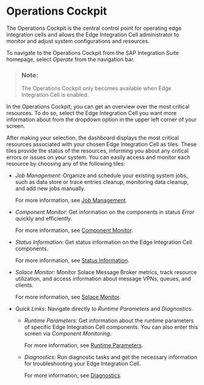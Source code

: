 <!-- loioec0fc95495f349dd81ae8166eb812bfc -->

# Operations Cockpit

The Operations Cockpit is the central control point for operating edge integration cells and allows the Edge Integration Cell administrator to monitor and adjust system configurations and resources.

To navigate to the Operations Cockpit from the SAP Integration Suite homepage, select *Operate* from the navigation bar.

> ### Note:  
> The Operations Cockpit only becomes available when Edge Integration Cell is enabled.

In the Operations Cockpit, you can get an overview over the most critical resources. To do so, select the Edge Integration Cell you want more information about from the dropdown option in the upper left corner of your screen.

After making your selection, the dashboard displays the most critical resources associated with your chosen Edge Integration Cell as tiles. These tiles provide the status of the resources, informing you about any critical errors or issues on your system. You can easily access and monitor each resource by choosing any of the following tiles:

-   *Job Management*: Organize and schedule your existing system jobs, such as data store or trace entries cleanup, monitoring data cleanup, and add new jobs manually.

    For more information, see [Job Management](job-management-4146fa5.md).

-   *Component Monitor*: Get information on the components in status *Error* quickly and efficiently.

    For more information, see [Component Monitor](component-monitor-49f487e.md).

-   *Status Information*: Get status information on the Edge Integration Cell components.

    For more information, see [Status Information](status-information-732f300.md).

-   *Solace Monitor*: Monitor Solace Message Broker metrics, track resource utilization, and access information about message VPNs, queues, and clients.

    For more information, see [Solace Monitor](solace-monitor-26a7894.md).

-   *Quick Links*: Navigate directly to *Runtime Parameters* and *Diagnostics*.

    -   *Runtime Parameters*: Get information about the runtime parameters of specific Edge Integration Cell components. You can also enter this screen via *Component Monitoring*.

        For more information, see [Runtime Parameters](runtime-parameters-63c5276.md).

    -   *Diagnostics*: Run diagnostic tasks and get the necessary information for troubleshooting your Edge Integration Cell.

        For more information, see [Diagnostics](diagnostics-80f3050.md).



